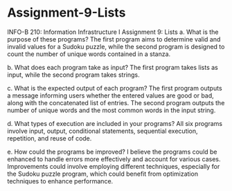 # Assignment-9-Lists
INFO-B 210: Information Infrastructure I  Assignment 9: Lists
a. What is the purpose of these programs?
The first program aims to determine valid and invalid values for a Sudoku puzzle, while the second program is designed to count the number of unique words contained in a stanza.

b. What does each program take as input?
The first program takes lists as input, while the second program takes strings.

c. What is the expected output of each program?
The first program outputs a message informing users whether the entered values are good or bad, along with the concatenated list of entries. The second program outputs the number of unique words and the most common words in the input string.

d. What types of execution are included in your programs?
All six programs involve input, output, conditional statements, sequential execution, repetition, and reuse of code.

e. How could the programs be improved?
I believe the programs could be enhanced to handle errors more effectively and account for various cases. Improvements could involve employing different techniques, especially for the Sudoku puzzle program, which could benefit from optimization techniques to enhance performance.
